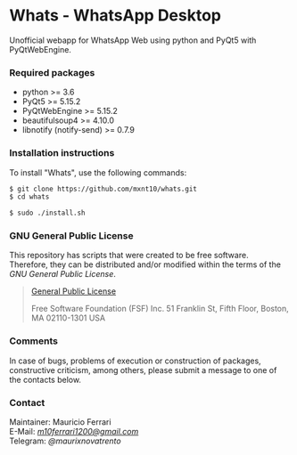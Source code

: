 # Whats - WhatsApp Desktop

Unofficial webapp for WhatsApp Web using python and PyQt5 with PyQtWebEngine.

### Required packages

- python >= 3.6
- PyQt5 >= 5.15.2
- PyQtWebEngine >= 5.15.2
- beautifulsoup4 >= 4.10.0
- libnotify (notify-send) >= 0.7.9

### Installation instructions

To install "Whats", use the following commands:
```sh
$ git clone https://github.com/mxnt10/whats.git
$ cd whats

$ sudo ./install.sh
```

### GNU General Public License

This repository has scripts that were created to be free software.<br/>
Therefore, they can be distributed and/or modified within the terms of the *GNU General Public License*.

>[General Public License](https://pt.wikipedia.org/wiki/GNU_General_Public_License)
>
>Free Software Foundation (FSF) Inc. 51 Franklin St, Fifth Floor, Boston, MA 02110-1301 USA

### Comments

In case of bugs, problems of execution or construction of packages, constructive criticism, among others,
please submit a message to one of the contacts below.

### Contact

Maintainer: Mauricio Ferrari<br/>
E-Mail: *m10ferrari1200@gmail.com*<br/>
Telegram: *@maurixnovatrento*<br/>
